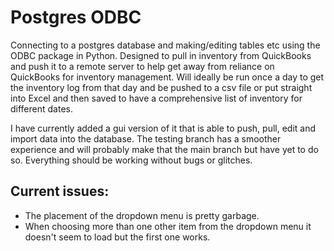 # Postgres ODBC

Connecting to a postgres database and making/editing tables etc using the ODBC package in Python. Designed to pull in inventory from QuickBooks and push it to a remote server to help get away from reliance on QuickBooks for inventory management. Will ideally be run once a day to get the inventory log from that day and be pushed to a csv file or put straight into Excel and then saved to have a comprehensive list of inventory for different dates.

I have currently added a gui version of it that is able to push, pull, edit and import data into the database. The testing branch has a smoother experience and will probably make that the main branch but have yet to do so. Everything should be working without bugs or glitches.

## Current issues:
 - The placement of the dropdown menu is pretty garbage.
 - When choosing more than one other item from the dropdown menu it doesn't seem to load but the first one works.
